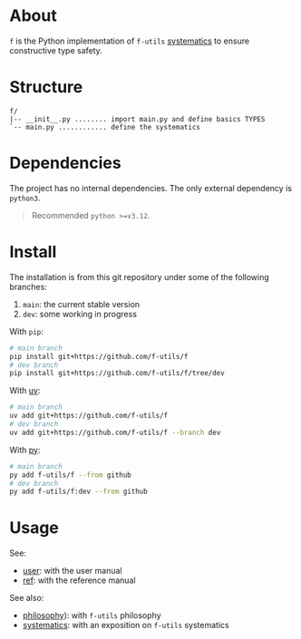 # About

`f` is the Python implementation of `f-utils` [systematics](https://github.com/f-utils/general/blob/main/docs/systematics.md) to ensure constructive type safety.

# Structure

```
f/
|-- __init__.py ........ import main.py and define basics TYPES
`-- main.py ............ define the systematics
```

# Dependencies

The project has no internal dependencies. The only external dependency is `python3`. 
> Recommended `python >=v3.12`.

# Install

The installation is from this git repository under some of the following branches:
1. `main`: the current stable version
2. `dev`: some working in progress

With `pip`:
```bash
# main branch
pip install git+https://github.com/f-utils/f
# dev branch
pip install git+https://github.com/f-utils/f/tree/dev
```

With [uv](https://github.com/astral-sh/uv):
```bash
# main branch
uv add git+https://github.com/f-utils/f
# dev branch
uv add git+https://github.com/f-utils/f --branch dev
```

With [py](https://github.com/ximenesyuri/py):
```bash
# main branch
py add f-utils/f --from github
# dev branch 
py add f-utils/f:dev --from github
```

# Usage

See:
- [user](./doc/user.md): with the user manual
- [ref](./doc/ref.md): with the reference manual

See also:
- [philosophy](https://github.com/f-utils/general/blob/main/docs/philosophy.md)): with `f-utils` philosophy
- [systematics](https://github.com/f-utils/general/blob/main/docs/systematics.md): with an exposition on `f-utils` systematics
